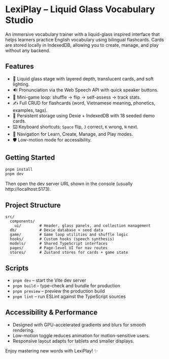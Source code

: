 # LexiPlay – Liquid Glass Vocabulary Studio

An immersive vocabulary trainer with a liquid-glass inspired interface that helps learners practice English vocabulary using bilingual flashcards. Cards are stored locally in IndexedDB, allowing you to create, manage, and play without any backend.

## Features

- 🫧 Liquid glass stage with layered depth, translucent cards, and soft lighting.
- 🔊 Pronunciation via the Web Speech API with quick speaker buttons.
- 🧠 Mini-game loop: shuffle → flip → self-assess → track stats.
- ✍️ Full CRUD for flashcards (word, Vietnamese meaning, phonetics, examples, tags).
- 💾 Persistent storage using Dexie + IndexedDB with 18 seeded demo cards.
- ⌨️ Keyboard shortcuts: `Space` flip, `J` correct, `K` wrong, `N` next.
- 🧭 Navigation for Learn, Create, Manage, and Play modes.
- 🛡️ Low-motion mode for accessibility.

## Getting Started

```bash
pnpm install
pnpm dev
```

Then open the dev server URL shown in the console (usually http://localhost:5173).

## Project Structure

```
src/
  components/
    ui/        # Header, glass panels, and collection management
  db/          # Dexie database + seed data
  game/        # Game loop utilities and shuffle logic
  hooks/       # Custom hooks (speech synthesis)
  models/      # Shared TypeScript interfaces
  pages/       # Page-level UI for nav routes
  stores/      # Zustand stores for cards + game state
```

## Scripts

- `pnpm dev` – start the Vite dev server
- `pnpm build` – type-check and bundle for production
- `pnpm preview` – preview the production build
- `pnpm lint` – run ESLint against the TypeScript sources

## Accessibility & Performance

- Designed with GPU-accelerated gradients and blurs for smooth rendering.
- Low-motion toggle reduces animation for motion-sensitive users.
- Responsive layout adapts for tablets and smaller displays.

Enjoy mastering new words with LexiPlay! ✨

